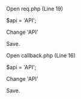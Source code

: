 Open req.php (Line 19)

$api = 'API';

Change 'API'

Save.

Open callback.php (Line 16)

$api = 'API';

Change 'API'

Save.

